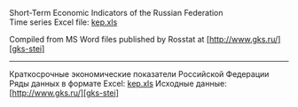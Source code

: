 Short-Term Economic Indicators of the Russian Federation  
Time series Excel file: [kep.xls](kep.xls)

Compiled from MS Word files published by Rosstat at [http://www.gks.ru/][gks-stei]

-----

Краткосрочные экономические показатели Российской Федерации  
Ряды данных в формате Excel: [kep.xls](kep.xls)
Исходные данные: [http://www.gks.ru/][gks-stei]

[gks-stei]: http://www.gks.ru/wps/wcm/connect/rosstat_main/rosstat/ru/statistics/publications/catalog/doc_1140080765391

